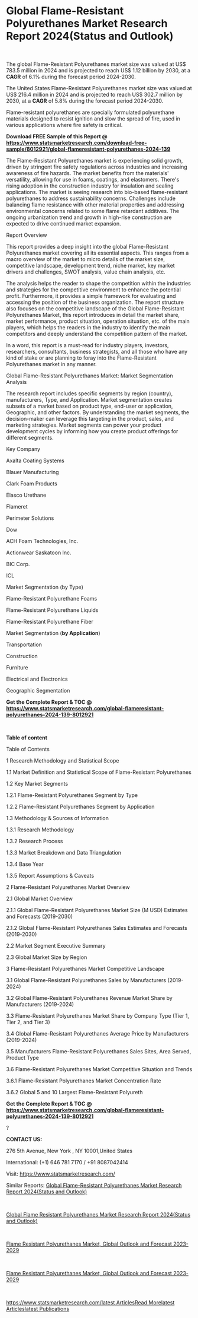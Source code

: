 <h1>Global Flame-Resistant Polyurethanes Market Research Report 2024(Status and Outlook)</h1><br/><p>The global Flame-Resistant Polyurethanes market size was valued at US$ 783.5 million in 2024 and is projected to reach US$ 1.12 billion by 2030, at a <strong>CAGR</strong> of 6.1% during the forecast period 2024-2030.</p>
 
 
 
 <p>The United States Flame-Resistant Polyurethanes market size was valued at US$ 216.4 million in 2024 and is projected to reach US$ 302.7 million by 2030, at a <strong>CAGR</strong> of 5.8% during the forecast period 2024-2030.</p>
 
 
 
 <p>Flame-resistant polyurethanes are specially formulated polyurethane materials designed to resist ignition and slow the spread of fire, used in various applications where fire safety is critical.</p>
 
 
 
 <p><strong>Download FREE Sample of this Report @ <a href="https://www.statsmarketresearch.com/download-free-sample/8012921/global-flameresistant-polyurethanes-2024-139">https://www.statsmarketresearch.com/download-free-sample/8012921/global-flameresistant-polyurethanes-2024-139</a></strong></p>
 
 
 
 <p>The Flame-Resistant Polyurethanes market is experiencing solid growth, driven by stringent fire safety regulations across industries and increasing awareness of fire hazards. The market benefits from the materials&#39; versatility, allowing for use in foams, coatings, and elastomers. There&#39;s rising adoption in the construction industry for insulation and sealing applications. The market is seeing research into bio-based flame-resistant polyurethanes to address sustainability concerns. Challenges include balancing flame resistance with other material properties and addressing environmental concerns related to some flame retardant additives. The ongoing urbanization trend and growth in high-rise construction are expected to drive continued market expansion.</p>
 
 
 
 <p>Report Overview</p>
 
 
 
 <p>This report provides a deep insight into the global Flame-Resistant Polyurethanes market covering all its essential aspects. This ranges from a macro overview of the market to micro details of the market size, competitive landscape, development trend, niche market, key market drivers and challenges, SWOT analysis, value chain analysis, etc.</p>
 
 
 
 <p>The analysis helps the reader to shape the competition within the industries and strategies for the competitive environment to enhance the potential profit. Furthermore, it provides a simple framework for evaluating and accessing the position of the business organization. The report structure also focuses on the competitive landscape of the Global Flame-Resistant Polyurethanes Market, this report introduces in detail the market share, market performance, product situation, operation situation, etc. of the main players, which helps the readers in the industry to identify the main competitors and deeply understand the competition pattern of the market.</p>
 
 
 
 <p>In a word, this report is a must-read for industry players, investors, researchers, consultants, business strategists, and all those who have any kind of stake or are planning to foray into the Flame-Resistant Polyurethanes market in any manner.</p>
 
 
 
 <p>Global Flame-Resistant Polyurethanes Market: Market Segmentation Analysis</p>
 
 
 
 <p>The research report includes specific segments by region (country), manufacturers, Type, and Application. Market segmentation creates subsets of a market based on product type, end-user or application, Geographic, and other factors. By understanding the market segments, the decision-maker can leverage this targeting in the product, sales, and marketing strategies. Market segments can power your product development cycles by informing how you create product offerings for different segments.</p>
 
 
 
 <p>Key Company</p>
 
 
 
 <p>Axalta Coating Systems</p>
 
 
 
 <p>Blauer Manufacturing</p>
 
 
 
 <p>Clark Foam Products</p>
 
 
 
 <p>Elasco Urethane</p>
 
 
 
 <p>Flameret</p>
 
 
 
 <p>Perimeter Solutions</p>
 
 
 
 <p>Dow</p>
 
 
 
 <p>ACH Foam Technologies, Inc.</p>
 
 
 
 <p>Actionwear Saskatoon Inc.</p>
 
 
 
 <p>BIC Corp.</p>
 
 
 
 <p>ICL</p>
 
 
 
 <p>Market Segmentation (by Type)</p>
 
 
 
 <p>Flame-Resistant Polyurethane Foams</p>
 
 
 
 <p>Flame-Resistant Polyurethane Liquids</p>
 
 
 
 <p>Flame-Resistant Polyurethane Fiber</p>
 
 
 
 <p>Market Segmentation (<strong>by Application</strong>)</p>
 
 
 
 <p>Transportation</p>
 
 
 
 <p>Construction</p>
 
 
 
 <p>Furniture</p>
 
 
 
 <p>Electrical and Electronics</p>
 
 
 
 <p>Geographic Segmentation</p>
 
 
 
 <div><b>Get the Complete Report & TOC @ <a href="https://www.statsmarketresearch.com/global-flameresistant-polyurethanes-2024-139-8012921">https://www.statsmarketresearch.com/global-flameresistant-polyurethanes-2024-139-8012921</a></b></div>
 
 
 
 <p><br />
 
 <b>Table of content</b></p>
 
 
 
 <p>Table of Contents<br />
 
 1 Research Methodology and Statistical Scope<br />
 
 1.1 Market Definition and Statistical Scope of Flame-Resistant Polyurethanes<br />
 
 1.2 Key Market Segments<br />
 
 1.2.1 Flame-Resistant Polyurethanes Segment by Type<br />
 
 1.2.2 Flame-Resistant Polyurethanes Segment by Application<br />
 
 1.3 Methodology & Sources of Information<br />
 
 1.3.1 Research Methodology<br />
 
 1.3.2 Research Process<br />
 
 1.3.3 Market Breakdown and Data Triangulation<br />
 
 1.3.4 Base Year<br />
 
 1.3.5 Report Assumptions & Caveats<br />
 
 2 Flame-Resistant Polyurethanes Market Overview<br />
 
 2.1 Global Market Overview<br />
 
 2.1.1 Global Flame-Resistant Polyurethanes Market Size (M USD) Estimates and Forecasts (2019-2030)<br />
 
 2.1.2 Global Flame-Resistant Polyurethanes Sales Estimates and Forecasts (2019-2030)<br />
 
 2.2 Market Segment Executive Summary<br />
 
 2.3 Global Market Size by Region<br />
 
 3 Flame-Resistant Polyurethanes Market Competitive Landscape<br />
 
 3.1 Global Flame-Resistant Polyurethanes Sales by Manufacturers (2019-2024)<br />
 
 3.2 Global Flame-Resistant Polyurethanes Revenue Market Share by Manufacturers (2019-2024)<br />
 
 3.3 Flame-Resistant Polyurethanes Market Share by Company Type (Tier 1, Tier 2, and Tier 3)<br />
 
 3.4 Global Flame-Resistant Polyurethanes Average Price by Manufacturers (2019-2024)<br />
 
 3.5 Manufacturers Flame-Resistant Polyurethanes Sales Sites, Area Served, Product Type<br />
 
 3.6 Flame-Resistant Polyurethanes Market Competitive Situation and Trends<br />
 
 3.6.1 Flame-Resistant Polyurethanes Market Concentration Rate<br />
 
 3.6.2 Global 5 and 10 Largest Flame-Resistant Polyureth</p>
 
 
 
 <div><b>Get the Complete Report & TOC @ <a href="https://www.statsmarketresearch.com/global-flameresistant-polyurethanes-2024-139-8012921">https://www.statsmarketresearch.com/global-flameresistant-polyurethanes-2024-139-8012921</a></b></div>
 
 
 
 <p>? </p>
 
 
 
 <p><b>CONTACT US:</b><br />
 
 276 5th Avenue, New York , NY 10001,United States<br />
 
 International: (+1) 646 781 7170 / +91 8087042414<br />
 
 Visit: <a href="https://www.statsmarketresearch.com/">https://www.statsmarketresearch.com/</a><br />
 
 Similar Reports: <a href="https://www.statsmarketresearch.com/global-flameresistant-polyurethanes-2024-139-8012921">Global Flame-Resistant Polyurethanes Market Research Report 2024(Status and Outlook)</a><br />
 
 <br />
 
 <a href="https://www.statsmarketresearch.com/global-flameresistant-polyurethanes-2024-139-8012921">Global Flame Resistant Polyurethanes Market Research Report 2024(Status and Outlook)</a><br />
 
 <br />
 
 <a href="https://www.statsmarketresearch.com/global-flameresistant-polyurethanes-2024-139-8012921">Flame Resistant Polyurethanes Market, Global Outlook and Forecast 2023-2029</a><br />
 
 <br />
 
 <a href="https://www.statsmarketresearch.com/global-flameresistant-polyurethanes-2024-139-8012921">Flame Resistant Polyurethanes Market, Global Outlook and Forecast 2023-2029</a><br />
 
 <br />
 
 <a href="https://gyeongbokgung.com">https://www.statsmarketresearch.com/</a><a href="https://hallyeomaritime.com">latest Articles</a><a href="https://jingwansa.com">Read More</a><a href="https://nguoiviet.jp/">latest Articles</a><a href="https://www.intelmarketresearch.com/">latest Publications</a></p>